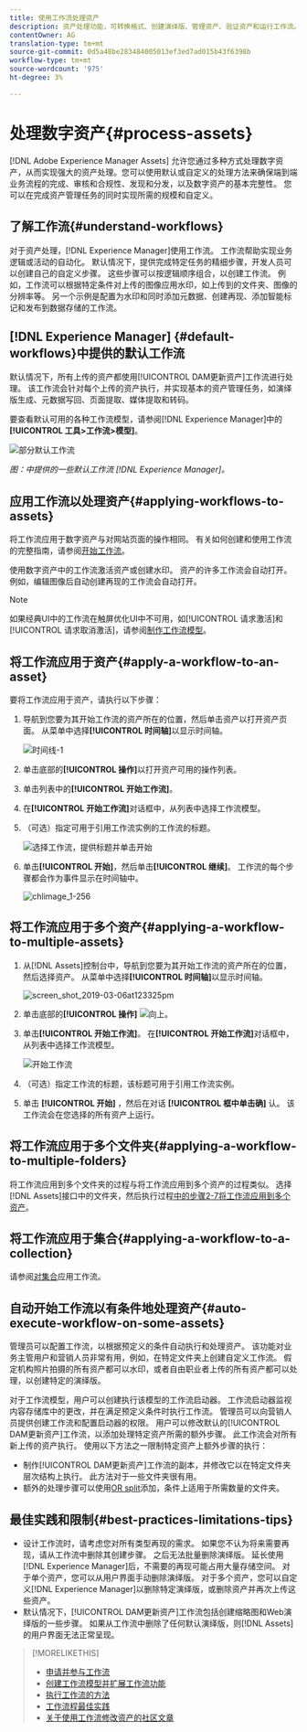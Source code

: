 ```yaml
---
title: 使用工作流处理资产
description: 资产处理功能，可转换格式、创建演绎版、管理资产、验证资产和运行工作流。
contentOwner: AG
translation-type: tm+mt
source-git-commit: 0d5a48be283484005013ef3ed7ad015b43f6398b
workflow-type: tm+mt
source-wordcount: '975'
ht-degree: 3%

---
```



# 处理数字资产{#process-assets}

[!DNL Adobe Experience Manager Assets] 允许您通过多种方式处理数字资产，从而实现强大的资产处理。您可以使用默认或自定义的处理方法来确保端到端业务流程的完成、审核和合规性、发现和分发，以及数字资产的基本完整性。 您可以在完成资产管理任务的同时实现所需的规模和自定义。

## 了解工作流{#understand-workflows}

对于资产处理，[!DNL Experience Manager]使用工作流。 工作流帮助实现业务逻辑或活动的自动化。 默认情况下，提供完成特定任务的精细步骤，开发人员可以创建自己的自定义步骤。 这些步骤可以按逻辑顺序组合，以创建工作流。 例如，工作流可以根据特定条件对上传的图像应用水印，如上传到的文件夹、图像的分辨率等。 另一个示例是配置为水印和同时添加元数据、创建再现、添加智能标记和发布到数据存储的工作流。

## [!DNL Experience Manager] {#default-workflows}中提供的默认工作流

默认情况下，所有上传的资产都使用[!UICONTROL DAM更新资产]工作流进行处理。 该工作流会针对每个上传的资产执行，并实现基本的资产管理任务，如演绎版生成、元数据写回、页面提取、媒体提取和转码。

要查看默认可用的各种工作流模型，请参阅[!DNL Experience Manager]中的&#x200B;**[!UICONTROL 工具>工作流>模型]**。

![部分默认工作流](assets/aem-default-workflows.png)

*图：中提供的一些默认工作流 [!DNL Experience Manager]。*

## 应用工作流以处理资产{#applying-workflows-to-assets}

将工作流应用于数字资产与对网站页面的操作相同。 有关如何创建和使用工作流的完整指南，请参阅[开始工作流](/help/sites-authoring/workflows-participating.md)。

使用数字资产中的工作流激活资产或创建水印。 资产的许多工作流会自动打开。 例如，编辑图像后自动创建再现的工作流会自动打开。

>[!NOTE]
>
>如果经典UI中的工作流在触屏优化UI中不可用，如[!UICONTROL 请求激活]和[!UICONTROL 请求取消激活]，请参阅[制作工作流模型](/help/sites-developing/workflows-models.md#classic2touchui)。

## 将工作流应用于资产{#apply-a-workflow-to-an-asset}

<!-- 
TBD: Add animated GIF for these steps instead of all these screenshots.
-->
要将工作流应用于资产，请执行以下步骤：

1. 导航到您要为其开始工作流的资产所在的位置，然后单击资产以打开资产页面。 从菜单中选择&#x200B;**[!UICONTROL 时间轴]**&#x200B;以显示时间轴。

   ![时间线-1](assets/timeline.png)

1. 单击底部的&#x200B;**[!UICONTROL 操作]**&#x200B;以打开资产可用的操作列表。

1. 单击列表中的&#x200B;**[!UICONTROL 开始工作流]**。

1. 在&#x200B;**[!UICONTROL 开始工作流]**&#x200B;对话框中，从列表中选择工作流模型。

1. （可选）指定可用于引用工作流实例的工作流的标题。

   ![选择工作流，提供标题并单击开始](assets/start-workflow.png)

1. 单击&#x200B;**[!UICONTROL 开始]**，然后单击&#x200B;**[!UICONTROL 继续]**。 工作流的每个步骤都会作为事件显示在时间轴中。

   ![chlimage_1-256](assets/chlimage_1-52.png)

## 将工作流应用于多个资产{#applying-a-workflow-to-multiple-assets}

1. 从[!DNL Assets]控制台中，导航到您要为其开始工作流的资产所在的位置，然后选择资产。 从菜单中选择&#x200B;**[!UICONTROL 时间轴]**&#x200B;以显示时间轴。

   ![screen_shot_2019-03-06at123325pm](assets/chlimage_1-136.png)

1. 单击底部的&#x200B;**[!UICONTROL 操作]** ![向上](assets/do-not-localize/chevron-up-icon.png)。
1. 单击&#x200B;**[!UICONTROL 开始工作流]**。 在&#x200B;**[!UICONTROL 开始工作流]**&#x200B;对话框中，从列表中选择工作流模型。

   ![开始工作流](assets/start-workflow.png)

1. （可选）指定工作流的标题，该标题可用于引用工作流实例。
1. 单击 **[!UICONTROL 开始]** ，然后在对话 **[!UICONTROL 框中单击确]** 认。 该工作流会在您选择的所有资产上运行。

## 将工作流应用于多个文件夹{#applying-a-workflow-to-multiple-folders}

将工作流应用到多个文件夹的过程与将工作流应用到多个资产的过程类似。 选择[!DNL Assets]接口中的文件夹，然后执行过程[中的步骤2-7将工作流应用到多个资产](/help/assets/assets-workflow.md#applying-a-workflow-to-multiple-assets)。

## 将工作流应用于集合{#applying-a-workflow-to-a-collection}

请参阅[对集合](/help/assets/manage-collections.md#running-a-workflow-on-a-collection)应用工作流。

## 自动开始工作流以有条件地处理资产{#auto-execute-workflow-on-some-assets}

管理员可以配置工作流，以根据预定义的条件自动执行和处理资产。 该功能对业务主管用户和营销人员非常有用，例如，在特定文件夹上创建自定义工作流。 假定机构照片拍摄的所有资产都可以水印，或者自由职业者上传的所有资产都可以处理，以创建特定的演绎版。

对于工作流模型，用户可以创建执行该模型的工作流启动器。 工作流启动器监视内容存储库中的更改，并在满足预定义条件时执行工作流。 管理员可以向营销人员提供创建工作流和配置启动器的权限。 用户可以修改默认的[!UICONTROL DAM更新资产]工作流，以添加处理特定资产所需的额外步骤。 此工作流会对所有新上传的资产执行。 使用以下方法之一限制特定资产上额外步骤的执行：

* 制作[!UICONTROL DAM更新资产]工作流的副本，并修改它以在特定文件夹层次结构上执行。 此方法对于一些文件夹很有用。
* 额外的处理步骤可以使用[OR split](/help/sites-developing/workflows-step-ref.md#or-split)添加，条件上适用于所需数量的文件夹。

## 最佳实践和限制{#best-practices-limitations-tips}

* 设计工作流时，请考虑您对所有类型再现的需求。 如果您不认为将来需要再现，请从工作流中删除其创建步骤。 之后无法批量删除演绎版。 延长使用[!DNL Experience Manager]后，不需要的再现可能占用大量存储空间。 对于单个资产，您可以从用户界面手动删除演绎版。 对于多个资产，您可以自定义[!DNL Experience Manager]以删除特定演绎版，或删除资产并再次上传这些资产。
* 默认情况下，[!UICONTROL DAM更新资产]工作流包括创建缩略图和Web演绎版的一些步骤。 如果从工作流中删除了任何默认演绎版，则[!DNL Assets]的用户界面无法正常呈现。

>[!MORELIKETHIS]
>
>* [申请并参与工作流](/help/sites-authoring/workflows.md)
>* [创建工作流模型并扩展工作流功能](/help/sites-developing/workflows.md)
>* [执行工作流的方法](/help/sites-administering/workflows-starting.md)
>* [工作流程最佳实践](/help/sites-developing/workflows-best-practices.md)
>* [关于使用工作流修改资产的社区文章](https://helpx.adobe.com/experience-manager/using/modify_asset_workflow.html)

